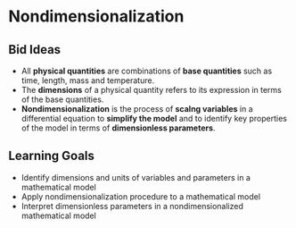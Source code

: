 # Nondimensionalization

## Bid Ideas

* All **physical quantities** are combinations of **base quantities** such as time, length, mass and temperature.
* The **dimensions** of a physical quantity refers to its expression in terms of the base quantities.
* **Nondimensionalization** is the process of **scalng variables** in a differential equation to **simplify the model** and to identify key properties of the model in terms of **dimensionless parameters**.

## Learning Goals

* Identify dimensions and units of variables and parameters in a mathematical model
* Apply nondimensionalization procedure to a mathematical model
* Interpret dimensionless parameters in a nondimensionalized mathematical model